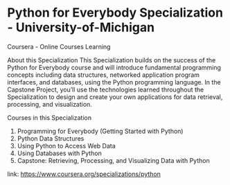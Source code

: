 # Python for Everybody Specialization - University-of-Michigan
 Coursera - Online Courses Learning
 
About this Specialization
This Specialization builds on the success of the Python for Everybody course and will introduce fundamental programming concepts including data structures, networked application program interfaces, and databases, using the Python programming language. In the Capstone Project, you’ll use the technologies learned throughout the Specialization to design and create your own  applications for data retrieval, processing, and visualization.

Courses in this Specialization

1. Programming for Everybody (Getting Started with Python)
2. Python Data Structures
3. Using Python to Access Web Data
4. Using Databases with Python
5. Capstone: Retrieving, Processing, and Visualizing Data with Python

link: https://www.coursera.org/specializations/python 
